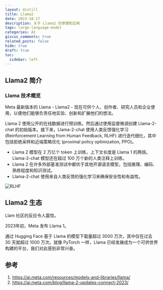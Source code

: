 ```yaml
---
layout: distill
title: Llama2
date: 2023-10-17
description: 关于 Llama2 的原理和应用
tags: large-language-model
categories: AI
giscus_comments: true
related_posts: false
hide: true
draft: true
toc:
  sidebar: left
---
```


## Llama2 简介

### Llama 技术概览

Meta 最新版本的 Llama - Llama2 - 现在可供个人、创作者、研究人员和企业使用，以便他们能够负责任地实验、创新和扩展他们的想法。

Llama 2 使用公开的在线数据进行预训练。然后通过使用监督微调创建 Llama-2-chat 的初始版本。接下来，Llama-2-chat 使用人类反馈强化学习 (Reinforcement Learning from Human Feedback, RLHF) 进行迭代细化，其中包括拒绝采样和近端策略优化 (proximal policy optimization, PPO)。

- Llama 2 模型在 2 万亿个 token 上训练，上下文长度是 Llama 1 的两倍。Llama-2-chat 模型还在超过 100 万个新的人类注释上训练。
- Llama 2 在许多外部基准测试中都优于其他开源语言模型，包括推理、编码、熟练程度和知识测试。
- Llama-2-chat 使用来自人类反馈的强化学习来确保安全性和有益性。

![RLHF](https://scontent-sea1-1.xx.fbcdn.net/v/t39.8562-6/358632284_992608712083884_4541893832375347808_n.jpg?_nc_cat=107&ccb=1-7&_nc_sid=f537c7&_nc_ohc=r7X2R8R0xBMAX-h_KnK&_nc_ht=scontent-sea1-1.xx&oh=00_AfDlm86zzHOqFXbN0zZKl8V9E0KEbo8Lq3CGygu3m4ldOQ&oe=65347B95)


## Llama2 生态

Llam 社区的反应令人震惊。

2023年初，Meta 发布 Llama 1。

通过 Hugging Face 基于 Llama 的模型下载量超过 3000 万次，其中仅在过去 30 天就超过 1000 万次。就像 PyTorch 一样，Llama 已经发展成为一个可供世界构建的平台，我们对此感到非常兴奋。

## 参考
1. https://ai.meta.com/resources/models-and-libraries/llama/
2. https://ai.meta.com/blog/llama-2-updates-connect-2023/
